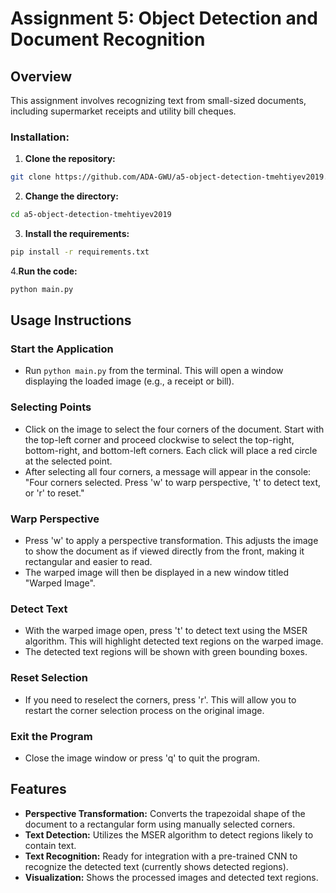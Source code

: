 # Assignment 5: Object Detection and Document Recognition

## Overview
This assignment involves recognizing text from small-sized documents, including supermarket receipts and utility bill cheques.



### Installation:
1. **Clone the repository:**
```bash
git clone https://github.com/ADA-GWU/a5-object-detection-tmehtiyev2019.git
```

2. **Change the directory:**
```bash
cd a5-object-detection-tmehtiyev2019
```
3. **Install the requirements:**
```bash
pip install -r requirements.txt
```

4.**Run the code:**
```bash
python main.py
```


## Usage Instructions

### Start the Application
- Run `python main.py` from the terminal. This will open a window displaying the loaded image (e.g., a receipt or bill).

### Selecting Points
- Click on the image to select the four corners of the document. Start with the top-left corner and proceed clockwise to select the top-right, bottom-right, and bottom-left corners. Each click will place a red circle at the selected point.
- After selecting all four corners, a message will appear in the console: "Four corners selected. Press 'w' to warp perspective, 't' to detect text, or 'r' to reset."

### Warp Perspective
- Press 'w' to apply a perspective transformation. This adjusts the image to show the document as if viewed directly from the front, making it rectangular and easier to read.
- The warped image will then be displayed in a new window titled "Warped Image".

### Detect Text
- With the warped image open, press 't' to detect text using the MSER algorithm. This will highlight detected text regions on the warped image.
- The detected text regions will be shown with green bounding boxes.

### Reset Selection
- If you need to reselect the corners, press 'r'. This will allow you to restart the corner selection process on the original image.

### Exit the Program
- Close the image window or press 'q' to quit the program.

## Features
- **Perspective Transformation:** Converts the trapezoidal shape of the document to a rectangular form using manually selected corners.
- **Text Detection:** Utilizes the MSER algorithm to detect regions likely to contain text.
- **Text Recognition:** Ready for integration with a pre-trained CNN to recognize the detected text (currently shows detected regions).
- **Visualization:** Shows the processed images and detected text regions.

